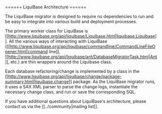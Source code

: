 ====== LiquiBase Architecture ======

The LiquiBase migrator is designed to require no dependencies to run and be easy to integrate into various build and deployment processes.

The primary worker class for LiquiBase is [[http://www.liquibase.org/api/liquibase/Liquibase.html|liquibase.Liquibase]]. All the various ways of interacting with LiquiBase ([[http://www.liquibase.org/api/liquibase/commandline/CommandLineFileOpener.html|command line]], [[http://www.liquibase.org/api/liquibase/ant/DatabaseMigratorTask.html|Ant]], etc.) are thin wrappers around the Liquibase class.

Each database refactoring/change is implemented by a class in the [[http://www.liquibase.org/api/liquibase/change/package-summary.html|liquibase.change]] package. As the LiquiBase migrator runs, it uses a SAX XML parser to parse the change logs, instantiate the necessary change class, and run or save the corresponding SQL.

If you have additional questions about LiquiBase's architecture, please contact us via the [[../community|mailing list]].
